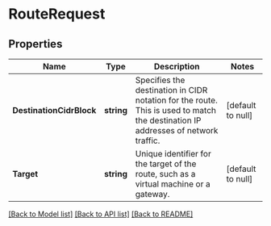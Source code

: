 # RouteRequest

## Properties
Name | Type | Description | Notes
------------ | ------------- | ------------- | -------------
**DestinationCidrBlock** | **string** | Specifies the destination in CIDR notation for the route. This is used to match the destination IP addresses of network traffic. | [default to null]
**Target** | **string** | Unique identifier for the target of the route, such as a virtual machine or a gateway. | [default to null]

[[Back to Model list]](../README.md#documentation-for-models) [[Back to API list]](../README.md#documentation-for-api-endpoints) [[Back to README]](../README.md)


